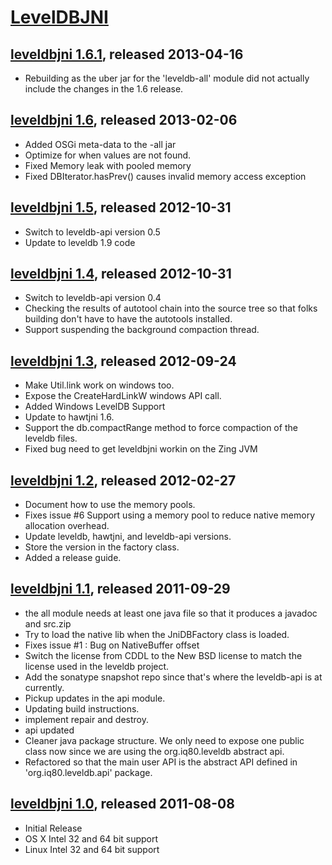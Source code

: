 # [LevelDBJNI](https://github.com/fusesource/leveldbjni)

## [leveldbjni 1.6.1][1_6_1], released 2013-04-16
[1_6_1]: http://repo.fusesource.com/nexus/content/groups/public/org/fusesource/leveldbjni/leveldbjni-all/1.6.1

* Rebuilding as the uber jar for the 'leveldb-all' module did not actually include the changes in the 1.6 release.

## [leveldbjni 1.6][1_6], released 2013-02-06
[1_6]: http://repo.fusesource.com/nexus/content/groups/public/org/fusesource/leveldbjni/leveldbjni-all/1.6

* Added OSGi meta-data to the -all jar
* Optimize for when values are not found.
* Fixed Memory leak with pooled memory
* Fixed DBIterator.hasPrev() causes invalid memory access exception

## [leveldbjni 1.5][1_5], released 2012-10-31
[1_5]: http://repo.fusesource.com/nexus/content/groups/public/org/fusesource/leveldbjni/leveldbjni-all/1.5

* Switch to leveldb-api version 0.5
* Update to leveldb 1.9 code

## [leveldbjni 1.4][1_4], released 2012-10-31
[1_4]: http://repo.fusesource.com/nexus/content/groups/public/org/fusesource/leveldbjni/leveldbjni-all/1.4

* Switch to leveldb-api version 0.4
* Checking the results of autotool chain into the source tree so that folks building don't have to have the autotools installed.
* Support suspending the background compaction thread.

## [leveldbjni 1.3][1_3], released 2012-09-24
[1_3]: http://repo.fusesource.com/nexus/content/groups/public/org/fusesource/leveldbjni/leveldbjni-all/1.3

* Make Util.link work on windows too.
* Expose the CreateHardLinkW windows API call.
* Added Windows LevelDB Support
* Update to hawtjni 1.6.
* Support the db.compactRange method to force compaction of the leveldb files.
* Fixed bug need to get leveldbjni workin on the Zing JVM

## [leveldbjni 1.2][1_2], released 2012-02-27
[1_2]: http://repo.fusesource.com/nexus/content/groups/public/org/fusesource/leveldbjni/leveldbjni-all/1.2

* Document how to use the memory pools.
* Fixes issue #6 Support using a memory pool to reduce native memory allocation overhead.
* Update leveldb, hawtjni, and leveldb-api versions.
* Store the version in the factory class.
* Added a release guide.

## [leveldbjni 1.1][1_1], released 2011-09-29
[1_1]: http://repo.fusesource.com/nexus/content/groups/public/org/fusesource/leveldbjni/leveldbjni-all/1.1

* the all module needs at least one java file so that it produces a javadoc and src.zip
* Try to load the native lib when the JniDBFactory class is loaded.
* Fixes issue #1 : Bug on NativeBuffer offset
* Switch the license from CDDL to the New BSD license to match the license used in the leveldb project.
* Add the sonatype snapshot repo since that's where the leveldb-api is at currently.
* Pickup updates in the api module.
* Updating build instructions.
* implement repair and destroy.
* api updated
* Cleaner java package structure. We only need to expose one public class now since we are using the org.iq80.leveldb abstract api.
* Refactored so that the main user API is the abstract API defined in 'org.iq80.leveldb.api' package.

## [leveldbjni 1.0][1_0], released 2011-08-08
[1_0]: http://repo.fusesource.com/nexus/content/groups/public/org/fusesource/leveldbjni/leveldbjni/1.0

* Initial Release
* OS X Intel 32 and 64 bit support
* Linux Intel 32 and 64 bit support
